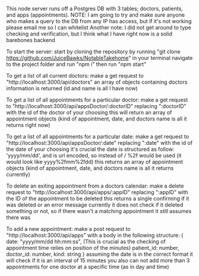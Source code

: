 This node server runs off a Postgres DB with 3 tables; doctors, patients, and apps (appointments).
NOTE: I am going to try and make sure anyone who makes a query to the DB from any IP has access, but if it's not working please email me so I can whitelist
Another note: I did not get around to type checking and verification, but I think what I have right now is a solid barebones backend

To start the server:
    start by cloning the repository by running "git clone https://github.com/JuiceBawks/NotableTakehome" in your terminal
    navigate to the project folder and run "npm i"
    then run "npm start"

To get a list of all current doctors: 
    make a get request to "http://localhost:3000/api/doctors"
    an array of objects containing doctors information is returned (id and name is all I have now)

To get a list of all appointments for a particular doctor:
    make a get request to "http://localhost:3000/api/appsDoctor/:doctorID" replacing ":doctorID" with the id of the doctor of your choosing
    this will return an array of appointment objects (kind of appointment, date, and doctors name is all it returns right now)

To get a list of all appointments for a particular date:
    make a get request to "http://localhost:3000/api/appsDoctor/:date" replacing ":date" with the id of the date of your choosing
    it's crucial the date is structured as follow: 'yyyy/mm/dd', and is url encoded, so instead of / %2f would be used (it would look like yyyy%2fmm%2fdd)
    this returns an array of appointment objects (kind of appointment, date, and doctors name is all it returns currently)

To delete an exiting appointment from a doctors calendar: 
    make a delete request to "http://localhost:3000/api/apps/:appID" replacing ":appID" with the ID of the appointment to be deleted
    this returns a single confirming if it was deleted or an error message
    currently it does not check if it deleted something or not, so if there wasn't a matching appointment it still assumes there was

To add a new appointment:
    make a post request to "http://localhost:3000/api/apps" with a body in the following structure:
        {
            date: "yyyy/mm/dd hh:mm:ss", (This is crucial as the checking of appointment time relies on position of the minutes)
            patient_id: number,
            doctor_id: number,
            kind: string
        }
    assuming the date is in the correct format it will check if it is an interval of 15 minutes
    you also can not add more than 3 appointments for one doctor at a specific time (as in day and time)
